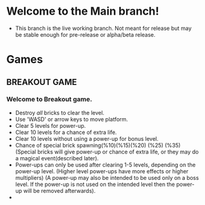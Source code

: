 # Welcome to the Main branch!

* This branch is the live working branch. Not meant for release but may be stable enough for pre-release or alpha/beta release.




# Games 

##  **BREAKOUT GAME**

### Welcome to Breakout game.

* Destroy *all* bricks to clear the level.
* Use 'WASD' or arrow keys to move platform.
* Clear 5 levels for power-up.
* Clear 10 levels for a chance of extra life.
* Clear 10 levels without using a power-up for bonus level.
* Chance of special brick spawning(%10)(%15)(%20) (%25) (%35) (Special bricks will give power-up or chance of extra life, or they may do a magical event(described later). 
* Power-ups can only be used after clearing 1-5 levels, depending on the power-up level. (Higher level power-ups have more effects or higher multipliers) (A power-up may also be intended to be used only on a boss level. If the power-up is not used on the intended level then the power-up will be removed afterwards). 
* 